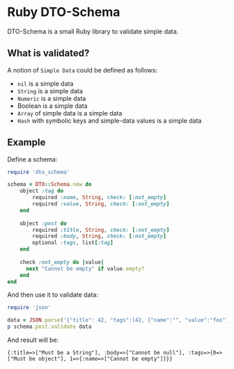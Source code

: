 # Ruby DTO-Schema

DTO-Schema is a small Ruby library to validate simple data. 

## What is validated?

A notion of `Simple Data` could be defined as follows: 
* `nil` is a simple data
* `String` is a simple data
* `Numeric` is a simple data
* Boolean is a simple data
* `Array` of simple data is a simple data
* `Hash` with symbolic keys and simple-data values is a simple data

## Example 

Define a schema:
```ruby
require 'dto_schema'

schema = DTO::Schema.new do
    object :tag do
        required :name, String, check: [:not_empty]
        required :value, String, check: [:not_empty]
    end
  
    object :post do
        required :title, String, check: [:not_empty]
        required :body, String, check: [:not_empty]
        optional :tags, list[:tag]
    end
  
    check :not_empty do |value|
      next "Cannot be empty" if value.empty?
    end 
end
``` 

And then use it to validate data:
```ruby
require 'json'

data = JSON.parse('{"title": 42, "tags":[42, {"name":"", "value":"foo"}]}', symbolize_names: true)
p schema.post.validate data
```

And result will be:
```
{:title=>["Must be a String"], :body=>["Cannot be null"], :tags=>{0=>["Must be object"], 1=>{:name=>["Cannot be empty"]}}}
```

